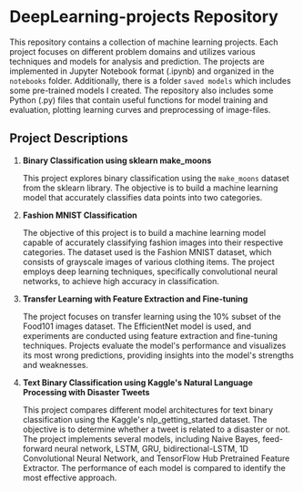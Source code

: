# DeepLearning-projects Repository

This repository contains a collection of machine learning projects. Each project focuses on different problem domains and utilizes various techniques and models for analysis and prediction. The projects are implemented in Jupyter Notebook format (.ipynb) and organized in the `notebooks` folder. Additionally, there is a folder `saved models` which includes some pre-trained models I created. The repository also includes some Python (.py) files that contain useful functions for model training and evaluation, plotting learning curves and preprocessing of image-files.

## Project Descriptions

1. **Binary Classification using sklearn make_moons**

   This project explores binary classification using the `make_moons` dataset from the sklearn library. The objective is to build a machine learning model that accurately classifies data points into two categories. 
   
2. **Fashion MNIST Classification**

   The objective of this project is to build a machine learning model capable of accurately classifying fashion images into their respective categories. The dataset used is the Fashion MNIST dataset, which consists of grayscale images of various clothing items. The project employs deep learning techniques, specifically convolutional neural networks, to achieve high accuracy in classification.
   
3. **Transfer Learning with Feature Extraction and Fine-tuning**

   The project focuses on transfer learning using the 10% subset of the Food101 images dataset. The EfficientNet model is used, and experiments are conducted using feature extraction and fine-tuning techniques. Projects evaluate the model's performance and visualizes its most wrong predictions, providing insights into the model's strengths and weaknesses.
   
4. **Text Binary Classification using Kaggle's Natural Language Processing with Disaster Tweets**

   This project compares different model architectures for text binary classification using the Kaggle's nlp_getting_started dataset. The objective is to determine whether a tweet is related to a disaster or not. The project implements several models, including Naive Bayes, feed-forward neural network, LSTM, GRU, bidirectional-LSTM, 1D Convolutional Neural Network, and TensorFlow Hub Pretrained Feature Extractor. The performance of each model is compared to identify the most effective approach.
   
